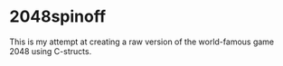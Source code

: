 # 2048spinoff
This is my attempt at creating a raw version of the world-famous game 2048 using C-structs.
